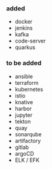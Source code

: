 ### added 
- docker
- jenkins
- kafka
- code-server
- quarkus

### to be added
- ansible
- terraform 
- kubernetes
- istio
- knative
- harbor
- jupyter
- tekton
- quay
- sonarqube
- artifactory
- gitlab
- argoCD
- ELK / EFK
